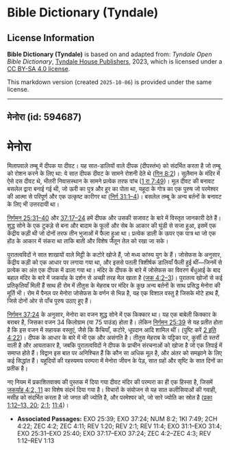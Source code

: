 # Bible Dictionary (Tyndale)

## License Information

**Bible Dictionary (Tyndale)** is based on and adapted from: _Tyndale Open Bible Dictionary_, [Tyndale House Publishers](https://tyndaleopenresources.com/), 2023, which is licensed under a [CC BY-SA 4.0 license](https://creativecommons.org/licenses/by-sa/4.0/legalcode.en).

This markdown version (created `2025-10-06`) is provided under the same license.



--------------------------------

## मेनोरा (id: 594687)

मेनोरा
======

मिलापवाले तम्बू में दीपक या दीवट। यह सात\-डालियों वाले दीपक (दीपस्तंभ) को संदर्भित करता है जो तम्बू को रोशन करने के लिए था: ये सात दीपक दीवट के सामने रोशनी देते थे ([गिन 8:2](https://ref.ly/Num8:2))। सुलैमान के मंदिर में ऐसे दस दीवट थे, भीतरी निवासस्थान के सामने प्रत्येक तरफ पांच ([1 रा 7:49](https://ref.ly/1Kgs7:49))। मूल दीवट की बनावट बसलेल द्वारा बनाई गई थी, जो ऊरी का पुत्र और हूर का पोता था, यहूदा के गोत्र का एक पुरुष जो परमेश्वर की आत्मा से परिपूर्ण और एक उत्कृष्ट कारीगर था ([निर्ग 31:1–4](https://ref.ly/Exod31:1-Exod31:4))। बसलेल तम्बू के अन्य बर्तनों के बनावट के लिए भी उत्तरदायी था।

[निर्गमन 25:31–40](https://ref.ly/Exod25:31-Exod25:40) और [37:17–24](https://ref.ly/Exod37:17-Exod37:24) हमें दीपक और उसकी सजावट के बारे में विस्तृत जानकारी देते हैं। शुद्ध सोने के एक टुकड़े से बना और बादाम के फूलों और सेब के आकार की घुंडी से सजा हुआ, इसमें एक केंद्रीय कड़ी थी जो दोनों तरफ तीन भुजाओं में फैला हुआ था। प्रत्येक डाली के ऊपर एक पात्र था जो एक होंठ के आकार में संकरा था ताकि बाती और विशेष जैतून तेल को रखा जा सके।

पुरातत्वविदों ने सात शाखायों वाले मिट्टी के कटोरे खोजे हैं, जो मध्य कांस्य युग के हैं। जोसेफस के अनुसार, केंद्रीय कड़ी को एक आधार पर लगाया गया था, और इससे पतली त्रिशीर्षक डालियाँ फैली हुई थीं—जिनमें से प्रत्येक का अंत एक दीपक में ढाला गया था। मंदिर के दीपक के बारे में जोसेफस का विवरण बँधुआई के बाद बहाल मंदिर के बारे में जकर्याह के दर्शन से अच्छी तरह मेल खाता है ([जक 4:2–3](https://ref.ly/Zech4:2-Zech4:3))। पुरातत्व खोजों से कई प्रतिकृतियाँ मिली हैं साथ ही रोम में तीतुस के मेहराब पर मंदिर के कुछ अन्य बर्तनों के साथ प्रसिद्ध मेनोरा की मूर्ति भी। रोम में पैनल पर मेनोरा जोसेफस के वर्णन से भिन्न है, यह एक विशाल वस्तु है जिसके मोटे हाथ हैं, जिसे दोनों ओर से पाँच पुरुष उठाए हुए हैं।

[निर्गमन 37:24](https://ref.ly/Exod37:24) के अनुसार, मेनोरा का वजन शुद्ध सोने में एक किक्कार था। यह एक बाबेली किक्कार के बराबर है, जिसका वजन 34 किलोग्राम (या 75 पाउंड) होता है। लेकिन [निर्गमन 25:39](https://ref.ly/Exod25:39) से यह प्रतीत होता है कि इस वजन में सहायक वस्तुएं, जैसे कि कैंचियाँ, कटोरे, धूपदान आदि शामिल थीं। (पुष्टि करें [2 इति 4:22](https://ref.ly/2Chr4:22))। दीपक के आधार के बारे में भी एक और असंगति है। तीतुस मेहराब के पट्टिका पर, कुर्सी दो स्तरों वाली है और आयताकार है, जबकि पुरातत्वविदों ने दीपक के प्राचीन संरचनाओं को खोजा है जो एक तिपाई में समाप्त होते हैं। विद्वान इस बात पर अनिश्चित हैं कि कौन सा अधिक मूल है, और अंतर को समझाने के लिए कई सिद्धांत हैं। यहूदियों की रहस्यमय परम्परा में मेनोरा जीवन के पेड़, सात ग्रहों और सृष्टि के सात दिनों का प्रतीक है।

नए नियम में प्रकाशितवाक्य की पुस्तक में दिया गया दीवट मंदिर की परम्परा का ही एक हिस्सा है, जिसमें [जकर्याह 4:2, 11](https://ref.ly/Zech4:2,Zech4:11) का विशेष संदर्भ दिया गया है। विचारों के संयोजन से यह सात कलीसियाओं की गवाही, मसीह को संदर्भित करता है जो जगत की ज्योति है, और परमेश्वर को, जो सारे ज्योति का स्रोत है ([प्रका 1:12–13, 20](https://ref.ly/Rev1:12-Rev1:13,Rev1:20); [2:1](https://ref.ly/Rev2:1); [11:4](https://ref.ly/Rev11:4))।

* **Associated Passages:** EXO 25:39; EXO 37:24; NUM 8:2; 1KI 7:49; 2CH 4:22; ZEC 4:2; ZEC 4:11; REV 1:20; REV 2:1; REV 11:4; EXO 31:1–EXO 31:4; EXO 25:31–EXO 25:40; EXO 37:17–EXO 37:24; ZEC 4:2–ZEC 4:3; REV 1:12–REV 1:13

